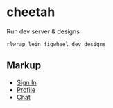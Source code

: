 # cheetah

Run dev server & designs

```
rlwrap lein figwheel dev designs
```

## Markup
- [Sign In](http://jsbin.com/nariwuhife/1/edit?html,css,output)
- [Profile](http://jsbin.com/gebetubesi/edit?html,css,output)
- [Chat](http://jsbin.com/kohovonutu/edit?html,css,output)
